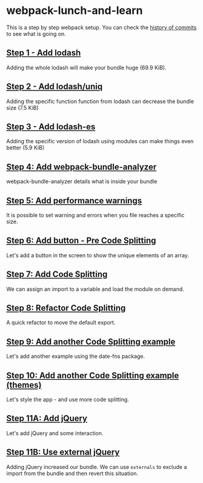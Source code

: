 # webpack-lunch-and-learn

This is a step by step webpack setup. You can check the [history of commits](https://github.com/leonardofaria/webpack-lunch-and-learn/commits/master) to see what is going on.

## [Step 1 - Add lodash](https://github.com/leonardofaria/webpack-lunch-and-learn/commit/e79aa1a8c294c9830e88a2e1fb743cda63e4d133)

Adding the whole lodash will make your bundle huge (69.9 KiB).

## [Step 2 - Add lodash/uniq](https://github.com/leonardofaria/webpack-lunch-and-learn/commit/8db0fbe2c016bde6bc9f3e177a7fac2d92f5cfbe)

Adding the specific function function from lodash can decrease the bundle size (7.5 KiB)

## [Step 3 - Add lodash-es](https://github.com/leonardofaria/webpack-lunch-and-learn/commit/7c524e08a77f692ca56159de72125ce54345ce28)

Adding the specific version of lodash using modules can make things even better (5.9 KiB)

## [Step 4: Add webpack-bundle-analyzer](https://github.com/leonardofaria/webpack-lunch-and-learn/commit/3602077390a6ebec42cb001626863272664af1c9)

webpack-bundle-analyzer details what is inside your bundle

## [Step 5: Add performance warnings](https://github.com/leonardofaria/webpack-lunch-and-learn/commit/8f7f2c32da7894a4276fe37107918d23d4866160)

It is possible to set warning and errors when you file reaches a specific size.

## [Step 6: Add button - Pre Code Splitting](https://github.com/leonardofaria/webpack-lunch-and-learn/commit/83ea79adc6c6d0959e001b8878f262b4d9b9afaf)

Let's add a button in the screen to show the unique elements of an array.

## [Step 7: Add Code Splitting](https://github.com/leonardofaria/webpack-lunch-and-learn/commit/ea16b4ea125dac11f5988e1acb458e7daaa00cd7)

We can assign an import to a variable and load the module on demand.

## [Step 8: Refactor Code Splitting](https://github.com/leonardofaria/webpack-lunch-and-learn/commit/1f0ae5c55153dc2a4f1c58a0e01cfa8fc1788906)

A quick refactor to move the default export.

## [Step 9: Add another Code Splitting example](https://github.com/leonardofaria/webpack-lunch-and-learn/commit/6889f33c30a942c849028f97c823975e0d10d6db)

Let's add another example using the date-fns package.

## [Step 10: Add another Code Splitting example (themes)](https://github.com/leonardofaria/webpack-lunch-and-learn/commit/ddbe5511e189970cc0d9f074192574af00a05463)

Let's style the app - and use more code splitting.

## [Step 11A: Add jQuery](https://github.com/leonardofaria/webpack-lunch-and-learn/commit/31bda8854abc45ec6999e0918274c4c95400cff7)

Let's add jQuery and some interaction.

## [Step 11B: Use external jQuery](https://github.com/leonardofaria/webpack-lunch-and-learn/commit/95b39c57757a9fccd0adf4c80ab52e210b1d9328)

Adding jQuery increased our bundle. We can use `externals` to exclude a import from the bundle and then revert this situation.
